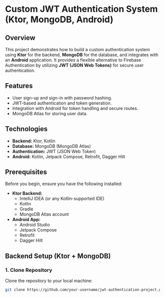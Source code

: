 # Custom JWT Authentication System (Ktor, MongoDB, Android)

## Overview
This project demonstrates how to build a custom authentication system using **Ktor** for the backend, **MongoDB** for the database, and integrates with an **Android** application. It provides a flexible alternative to Firebase Authentication by utilizing **JWT (JSON Web Tokens)** for secure user authentication.

## Features
- User sign-up and sign-in with password hashing.
- JWT-based authentication and token generation.
- Integration with Android for token handling and secure routes.
- MongoDB Atlas for storing user data.

## Technologies
- **Backend:** Ktor, Kotlin
- **Database:** MongoDB (MongoDB Atlas)
- **Authentication:** JWT (JSON Web Token)
- **Android:** Kotlin, Jetpack Compose, Retrofit, Dagger Hilt

## Prerequisites
Before you begin, ensure you have the following installed:
- **Ktor Backend:**
  - IntelliJ IDEA (or any Kotlin-supported IDE)
  - Kotlin
  - Gradle
  - MongoDB Atlas account
- **Android App:**
  - Android Studio
  - Jetpack Compose
  - Retrofit
  - Dagger Hilt

## Backend Setup (Ktor + MongoDB)

### 1. Clone Repository
Clone the repository to your local machine:
```bash
git clone https://github.com/your-username/jwt-authentication-project.git

